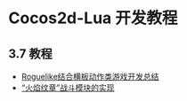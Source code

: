 # Cocos2d-Lua 开发教程

## 3.7 教程

* [Roguelike结合横板动作类游戏开发总结](./roguelikeact/index.md)
* [“火焰纹章”战斗模块的实现](./fireem/index.md)